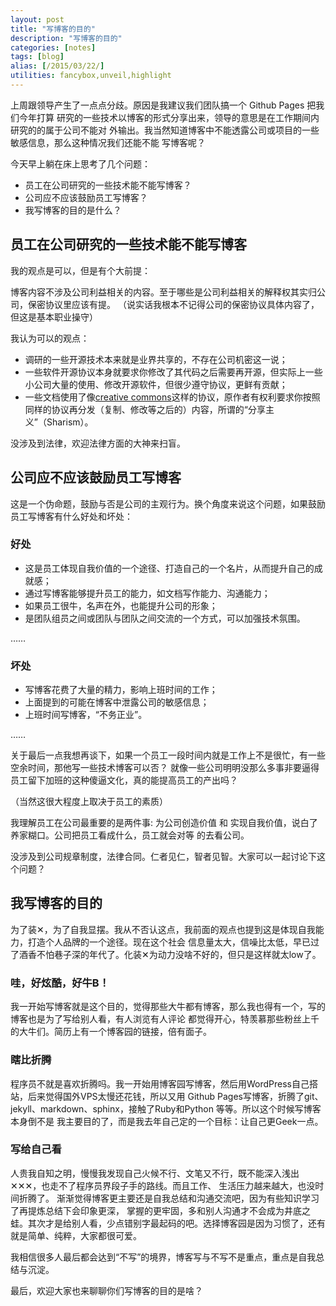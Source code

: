 ```yaml
---
layout: post
title: "写博客的目的"
description: "写博客的目的"
categories: [notes]
tags: [blog]
alias: [/2015/03/22/]
utilities: fancybox,unveil,highlight
---
```


上周跟领导产生了一点点分歧。原因是我建议我们团队搞一个 Github Pages 把我们今年打算
研究的一些技术以博客的形式分享出来，领导的意思是在工作期间内研究的的属于公司不能对
外输出。我当然知道博客中不能透露公司或项目的一些敏感信息，那么这种情况我们还能不能
写博客呢？

今天早上躺在床上思考了几个问题：

- 员工在公司研究的一些技术能不能写博客？
- 公司应不应该鼓励员工写博客？
- 我写博客的目的是什么？


## 员工在公司研究的一些技术能不能写博客

我的观点是可以，但是有个大前提：

博客内容不涉及公司利益相关的内容。至于哪些是公司利益相关的解释权其实归公司，保密协议里应该有提。
（说实话我根本不记得公司的保密协议具体内容了，但这是基本职业操守）


我认为可以的观点：

- 调研的一些开源技术本来就是业界共享的，不存在公司机密这一说；
- 一些软件开源协议本身就要求你修改了其代码之后需要再开源，但实际上一些小公司大量的使用、修改开源软件，但很少遵守协议，更鲜有贡献；
- 一些文档使用了像[creative commons][1]这样的协议，原作者有权利要求你按照同样的协议再分发（复制、修改等之后的）内容，所谓的“分享主义”（Sharism）。


没涉及到法律，欢迎法律方面的大神来扫盲。


## 公司应不应该鼓励员工写博客

这是一个伪命题，鼓励与否是公司的主观行为。换个角度来说这个问题，如果鼓励员工写博客有什么好处和坏处：

### 好处

- 这是员工体现自我价值的一个途径、打造自己的一个名片，从而提升自己的成就感；
- 通过写博客能够提升员工的能力，如文档写作能力、沟通能力；
- 如果员工很牛，名声在外，也能提升公司的形象；
- 是团队组员之间或团队与团队之间交流的一个方式，可以加强技术氛围。

……

### 坏处

- 写博客花费了大量的精力，影响上班时间的工作；
- 上面提到的可能在博客中泄露公司的敏感信息；
- 上班时间写博客，“不务正业”。

……


关于最后一点我想再谈下，如果一个员工一段时间内就是工作上不是很忙，有一些空余时间，那他写一些技术博客可以否？
就像一些公司明明没那么多事非要逼得员工留下加班的这种傻逼文化，真的能提高员工的产出吗？

（当然这很大程度上取决于员工的素质）

我理解员工在公司最重要的是两件事: 为公司创造价值 和 实现自我价值，说白了养家糊口。公司把员工看成什么，员工就会对等
的去看公司。

没涉及到公司规章制度，法律合同。仁者见仁，智者见智。大家可以一起讨论下这个问题？


## 我写博客的目的

为了装✕，为了自我显摆。我从不否认这点，我前面的观点也提到这是体现自我能力，打造个人品牌的一个途径。现在这个社会
信息量太大，信噪比太低，早已过了酒香不怕巷子深的年代了。化装✕为动力没啥不好的，但只是这样就太low了。

### 哇，好炫酷，好牛B！

我一开始写博客就是这个目的，觉得那些大牛都有博客，那么我也得有一个，写的博客也是为了写给别人看，有人浏览有人评论
都觉得开心，特羡慕那些粉丝上千的大牛们。简历上有一个博客园的链接，倍有面子。


### 瞎比折腾

程序员不就是喜欢折腾吗。我一开始用博客园写博客，然后用WordPress自己搭站，后来觉得国外VPS太慢还花钱，所以又用
Github Pages写博客，折腾了git、jekyll、markdown、sphinx，接触了Ruby和Python 等等。所以这个时候写博客本身倒不是
我主要目的了，而是我去年自己定的一个目标：让自己更Geek一点。


### 写给自己看

人贵我自知之明，慢慢我发现自己火候不行、文笔又不行，既不能深入浅出✕✕✕，也走不了程序员界段子手的路线。而且工作、
生活压力越来越大，也没时间折腾了。
渐渐觉得博客更主要还是自我总结和沟通交流吧，因为有些知识学习了再提炼总结下会印象更深，
掌握的更牢固，多和别人沟通才不会成为井底之蛙。其次才是给别人看，少点错别字最起码的吧。选择博客园是因为习惯了，还有就是简单、纯粹，大家都很可爱。


我相信很多人最后都会达到“不写”的境界，博客写与不写不是重点，重点是自我总结与沉淀。


最后，欢迎大家也来聊聊你们写博客的目的是啥？




[1]: http://creativecommons.org/licenses/by-sa/4.0/





